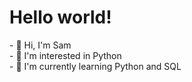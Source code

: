 <h1>Hello world!</h1>

<p>
- 👋 Hi, I'm Sam<br />
- 👀 I'm interested in Python<br />
- 🌱 I'm currently learning Python and SQL
</p>

